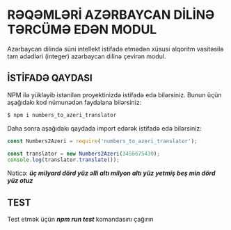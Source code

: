 # RƏQƏMLƏRİ AZƏRBAYCAN DİLİNƏ TƏRCÜMƏ EDƏN MODUL

Azərbaycan dilində süni intellekt istifadə etmədən xüsusi alqoritm vasitəsilə tam ədədləri (integer) azərbaycan dilinə çevirən modul.

## İSTİFADƏ QAYDASI

NPM ilə yükləyib istənilən proyektinizdə istifadə edə bilərsiniz. Bunun üçün aşağıdakı kod nümunədən faydalana bilərsiniz:

```sh
$ npm i numbers_to_azeri_translator
```
Daha sonra aşağıdakı qaydada import edərək istifadə edə bilərsiniz:

```js
const Numbers2Azeri = require('numbers_to_azeri_translator');

const translator = new Numbers2Azeri(3456675430);
console.log(translator.translate());
```

Nəticə: ***üç milyard dörd yüz əlli altı milyon altı yüz yetmiş beş min dörd yüz otuz***

## TEST
Test etmək üçün ***npm run test*** komandasını çağırın